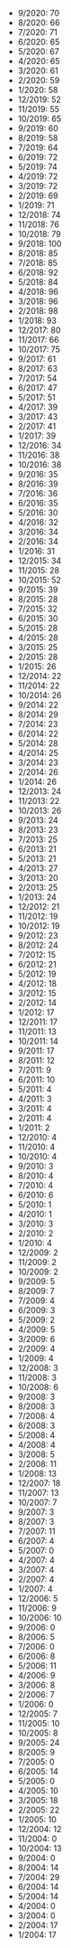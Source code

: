 *  9/2020: 70
*  8/2020: 66
*  7/2020: 71
*  6/2020: 65
*  5/2020: 67
*  4/2020: 65
*  3/2020: 61
*  2/2020: 59
*  1/2020: 58
*  12/2019: 52
*  11/2019: 55
*  10/2019: 65
*  9/2019: 60
*  8/2019: 58
*  7/2019: 64
*  6/2019: 72
*  5/2019: 74
*  4/2019: 72
*  3/2019: 72
*  2/2019: 69
*  1/2019: 71
*  12/2018: 74
*  11/2018: 76
*  10/2018: 79
*  9/2018: 100
*  8/2018: 85
*  7/2018: 85
*  6/2018: 92
*  5/2018: 84
*  4/2018: 96
*  3/2018: 96
*  2/2018: 98
*  1/2018: 93
*  12/2017: 80
*  11/2017: 66
*  10/2017: 75
*  9/2017: 61
*  8/2017: 63
*  7/2017: 54
*  6/2017: 47
*  5/2017: 51
*  4/2017: 39
*  3/2017: 43
*  2/2017: 41
*  1/2017: 39
*  12/2016: 34
*  11/2016: 38
*  10/2016: 38
*  9/2016: 35
*  8/2016: 39
*  7/2016: 36
*  6/2016: 35
*  5/2016: 30
*  4/2016: 32
*  3/2016: 34
*  2/2016: 34
*  1/2016: 31
*  12/2015: 34
*  11/2015: 28
*  10/2015: 52
*  9/2015: 39
*  8/2015: 28
*  7/2015: 32
*  6/2015: 30
*  5/2015: 28
*  4/2015: 28
*  3/2015: 25
*  2/2015: 28
*  1/2015: 26
*  12/2014: 22
*  11/2014: 22
*  10/2014: 26
*  9/2014: 22
*  8/2014: 29
*  7/2014: 23
*  6/2014: 22
*  5/2014: 28
*  4/2014: 25
*  3/2014: 23
*  2/2014: 26
*  1/2014: 26
*  12/2013: 24
*  11/2013: 22
*  10/2013: 26
*  9/2013: 24
*  8/2013: 23
*  7/2013: 25
*  6/2013: 21
*  5/2013: 21
*  4/2013: 27
*  3/2013: 20
*  2/2013: 25
*  1/2013: 24
*  12/2012: 21
*  11/2012: 19
*  10/2012: 19
*  9/2012: 23
*  8/2012: 24
*  7/2012: 15
*  6/2012: 21
*  5/2012: 19
*  4/2012: 18
*  3/2012: 15
*  2/2012: 14
*  1/2012: 17
*  12/2011: 17
*  11/2011: 13
*  10/2011: 14
*  9/2011: 17
*  8/2011: 12
*  7/2011: 9
*  6/2011: 10
*  5/2011: 4
*  4/2011: 3
*  3/2011: 4
*  2/2011: 4
*  1/2011: 2
*  12/2010: 4
*  11/2010: 4
*  10/2010: 4
*  9/2010: 3
*  8/2010: 4
*  7/2010: 4
*  6/2010: 6
*  5/2010: 1
*  4/2010: 1
*  3/2010: 3
*  2/2010: 2
*  1/2010: 4
*  12/2009: 2
*  11/2009: 2
*  10/2009: 2
*  9/2009: 5
*  8/2009: 7
*  7/2009: 4
*  6/2009: 3
*  5/2009: 2
*  4/2009: 5
*  3/2009: 6
*  2/2009: 4
*  1/2009: 4
*  12/2008: 3
*  11/2008: 3
*  10/2008: 6
*  9/2008: 3
*  8/2008: 3
*  7/2008: 4
*  6/2008: 3
*  5/2008: 4
*  4/2008: 4
*  3/2008: 5
*  2/2008: 11
*  1/2008: 13
*  12/2007: 18
*  11/2007: 13
*  10/2007: 7
*  9/2007: 3
*  8/2007: 3
*  7/2007: 11
*  6/2007: 4
*  5/2007: 0
*  4/2007: 4
*  3/2007: 4
*  2/2007: 4
*  1/2007: 4
*  12/2006: 5
*  11/2006: 9
*  10/2006: 10
*  9/2006: 0
*  8/2006: 5
*  7/2006: 0
*  6/2006: 8
*  5/2006: 11
*  4/2006: 9
*  3/2006: 8
*  2/2006: 7
*  1/2006: 0
*  12/2005: 7
*  11/2005: 10
*  10/2005: 8
*  9/2005: 24
*  8/2005: 9
*  7/2005: 0
*  6/2005: 14
*  5/2005: 0
*  4/2005: 10
*  3/2005: 18
*  2/2005: 22
*  1/2005: 10
*  12/2004: 12
*  11/2004: 0
*  10/2004: 13
*  9/2004: 0
*  8/2004: 14
*  7/2004: 29
*  6/2004: 14
*  5/2004: 14
*  4/2004: 0
*  3/2004: 0
*  2/2004: 17
*  1/2004: 17